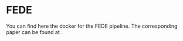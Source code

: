 # FEDE
You can find here the docker for the FEDE pipeline.
The corresponding paper can be found at .
